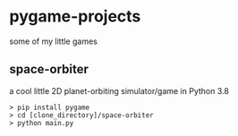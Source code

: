# pygame-projects
some of my little games

## space-orbiter
a cool little 2D planet-orbiting simulator/game in Python 3.8

```
> pip install pygame
> cd [clone_directory]/space-orbiter
> python main.py
```
